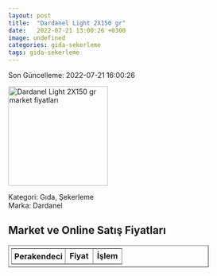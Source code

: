 ```yaml
---
layout: post
title:  "Dardanel Light 2X150 gr"
date:   2022-07-21 13:00:26 +0300
image: undefined
categories: gida-sekerleme
tags: gida-sekerleme
---
```


Son Güncelleme: 2022-07-21 16:00:26

<img src="undefined" width="200" alt="Dardanel Light 2X150 gr market fiyatları" />

Kategori: Gıda, Şekerleme
<br />
Marka: Dardanel

<h2>Market ve Online Satış Fiyatları</h2>

<table border="1" style="padding: 5px;width:80%;">
  <tr>
    <td style="padding: 5px;"><strong>Perakendeci</strong></td>
    <td><strong>Fiyat</strong></td>
    <td><strong>İşlem</strong></td>
  </tr>
  
</table>
